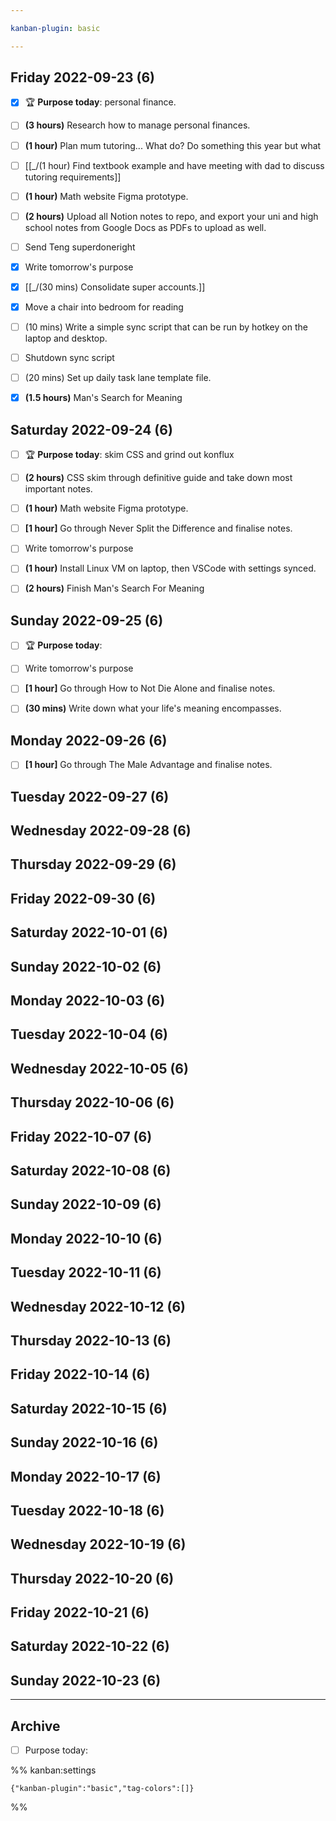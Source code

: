 ```yaml
---

kanban-plugin: basic

---
```


## Friday 2022-09-23 (6)

- [x] 🏆 **Purpose today**: personal finance.
- [ ] **(3 hours)** Research how to manage personal finances.
- [ ] **(1 hour)** Plan mum tutoring... What do? Do something this year but what
- [ ] [[_/(1 hour) Find textbook example and have meeting with dad to discuss tutoring requirements]]
- [ ] **(1 hour)** Math website Figma prototype.
- [ ] **(2 hours)** Upload all Notion notes to repo, and export your uni and high school notes from Google Docs as PDFs to upload as well.
- [ ] Send Teng superdoneright
- [x] Write tomorrow's purpose
- [x] [[_/(30 mins) Consolidate super accounts.]]
- [x] Move a chair into bedroom for reading
- [ ] (10 mins) Write a simple sync script that can be run by hotkey on the laptop and desktop.
- [ ] Shutdown sync script
- [ ] (20 mins) Set up daily task lane template file.
- [x] **(1.5 hours)** Man's Search for Meaning


## Saturday 2022-09-24 (6)

- [ ] 🏆 **Purpose today**: skim CSS and grind out konflux
- [ ] **(2 hours)** CSS skim through definitive guide and take down most important notes.
- [ ] **(1 hour)** Math website Figma prototype.
- [ ] **[1 hour]** Go through Never Split the Difference and finalise notes.
- [ ] Write tomorrow's purpose
- [ ] **(1 hour)** Install Linux VM on laptop, then VSCode with settings synced.
- [ ] **(2 hours)** Finish Man's Search For Meaning


## Sunday 2022-09-25 (6)

- [ ] 🏆 **Purpose today**:
- [ ] Write tomorrow's purpose
- [ ] **[1 hour]** Go through How to Not Die Alone and finalise notes.
- [ ] **(30 mins)** Write down what your life's meaning encompasses.


## Monday 2022-09-26 (6)

- [ ] **[1 hour]** Go through The Male Advantage and finalise notes.


## Tuesday 2022-09-27 (6)



## Wednesday 2022-09-28 (6)



## Thursday 2022-09-29 (6)



## Friday 2022-09-30 (6)



## Saturday 2022-10-01 (6)



## Sunday 2022-10-02 (6)



## Monday 2022-10-03 (6)



## Tuesday 2022-10-04 (6)



## Wednesday 2022-10-05 (6)



## Thursday 2022-10-06 (6)



## Friday 2022-10-07 (6)



## Saturday 2022-10-08 (6)



## Sunday 2022-10-09 (6)



## Monday 2022-10-10 (6)



## Tuesday 2022-10-11 (6)



## Wednesday 2022-10-12 (6)



## Thursday 2022-10-13 (6)



## Friday 2022-10-14 (6)



## Saturday 2022-10-15 (6)



## Sunday 2022-10-16 (6)



## Monday 2022-10-17 (6)



## Tuesday 2022-10-18 (6)



## Wednesday 2022-10-19 (6)



## Thursday 2022-10-20 (6)



## Friday 2022-10-21 (6)



## Saturday 2022-10-22 (6)



## Sunday 2022-10-23 (6)



***

## Archive

- [ ] Purpose today:

%% kanban:settings
```
{"kanban-plugin":"basic","tag-colors":[]}
```
%%